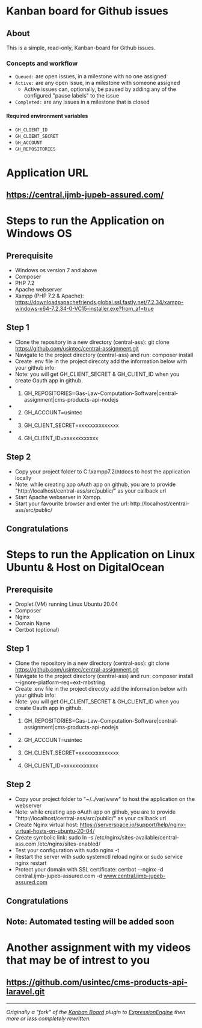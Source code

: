 # Kanban board for Github issues

## About

This is a simple, read-only, Kanban-board for Github issues.

### Concepts and workflow

* `Queued:` are open issues, in a milestone with no one assigned
* `Active:` are any open issue, in a milestone with someone assigned
   * Active issues can, optionally, be paused by adding any of the configured "pause labels" to the issue
* `Completed:` are any issues in a milestone that is closed

#### Required environment variables

* `GH_CLIENT_ID`
* `GH_CLIENT_SECRET`
* `GH_ACCOUNT`
* `GH_REPOSITORIES`

# Application URL

## https://central.ijmb-jupeb-assured.com/

# Steps to run the Application on Windows OS

## Prerequisite

* Windows os version 7 and above
* Composer
* PHP 7.2
* Apache webserver
* Xampp (PHP 7.2 & Apache): https://downloadsapachefriends.global.ssl.fastly.net/7.2.34/xampp-windows-x64-7.2.34-0-VC15-installer.exe?from_af=true

## Step 1

* Clone the repository in a new directory (central-ass): git clone https://github.com/usintec/central-assignment.git 
* Navigate to the project directory (central-ass) and run: composer install
* Create .env file in the project direcoty add the information below with your github info:
* Note: you will get GH_CLIENT_SECRET & GH_CLIENT_ID when you create Oauth app in github.
* 1.  GH_REPOSITORIES=Gas-Law-Computation-Software|central-assignment|cms-products-api-nodejs
* 2.  GH_ACCOUNT=usintec
* 3.  GH_CLIENT_SECRET=xxxxxxxxxxxxxx
* 4.  GH_CLIENT_ID=xxxxxxxxxxxx

## Step 2
* Copy your project folder to C:\xampp7.2\htdocs to host the application locally
* Note: while creating app oAuth app on github, you are to provide "http://localhost/central-ass/src/public/" as your callback url
* Start Apache webserver in Xampp.
* Start your favourite browser and enter the url: http://localhost/central-ass/src/public/

## Congratulations

# Steps to run the Application on Linux Ubuntu & Host on DigitalOcean

## Prerequisite
* Droplet (VM) running Linux Ubuntu 20.04
* Composer
* Nginx
* Domain Name
* Certbot (optional)

## Step 1

* Clone the repository in a new directory (central-ass): git clone https://github.com/usintec/central-assignment.git 
* Navigate to the project directory (central-ass) and run:  composer install --ignore-platform-req=ext-mbstring
* Create .env file in the project direcoty add the information below with your github info:
* Note: you will get GH_CLIENT_SECRET & GH_CLIENT_ID when you create Oauth app in github.
* 1.  GH_REPOSITORIES=Gas-Law-Computation-Software|central-assignment|cms-products-api-nodejs
* 2.  GH_ACCOUNT=usintec
* 3.  GH_CLIENT_SECRET=xxxxxxxxxxxxxx
* 4.  GH_CLIENT_ID=xxxxxxxxxxxx

## Step 2
* Copy your project folder to "~/../var/www" to host the application on the webserver
* Note: while creating app oAuth app on github, you are to provide "http://localhost/central-ass/src/public/" as your callback url
* Create Nginx virtual host: https://serverspace.io/support/help/nginx-virtual-hosts-on-ubuntu-20-04/
* Create symbolic link: sudo ln -s /etc/nginx/sites-available/central-ass.com /etc/nginx/sites-enabled/
* Test your configuration with sudo nginx -t
* Restart the server with sudo systemctl reload nginx or sudo service nginx restart
* Protect your domain with SSL certificate: certbot --nginx -d central.ijmb-jupeb-assured.com -d www.central.ijmb-jupeb-assured.com

## Congratulations

## Note: Automated testing will be added soon

# Another assignment with my videos that may be of intrest to you

## https://github.com/usintec/cms-products-api-laravel.git
----

_Originally a "fork" of the [Kanban Board](https://github.com/ellislab/kanban-board) plugin to [ExpressionEngine](https://ellislab.com/expressionengine) then more or less completely rewritten._
